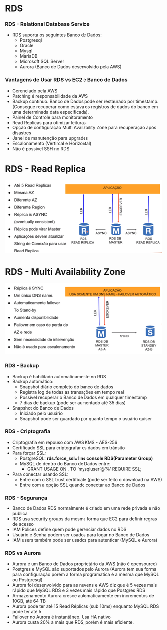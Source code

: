 # RDS

### RDS - Relational Database Service

- RDS suporta os seguintes Banco de Dados:
    - Postgresql
    - Oracle
    - Mysql
    - MariaDB
    - Microsoft SQL Server
    - Aurora (Banco de Dados desenvolvido pela AWS)

### Vantagens de Usar RDS vs EC2 e Banco de Dados

- Gerenciado pela AWS
- Patching é  responsabilidade da AWS
- Backup contínuo. Banco de Dados pode ser restaurado por timestamp. (Consegue recuperar como estava os registros de dados do banco em uma determinada data especificada).
- Painel de Controle para monitoramento
- Read Replicas para otimizar leituras
- Opção de configuração Multi Availability Zone para recuperação após disastres
- Janel de manutenção para upgrades
- Escalonamento (Vertircal e Horizontal)
- Não é possivel SSH no RDS

# RDS - Read Replica

![Screenshot from 2022-05-27 15-39-45.png](RDS%2052e198f13000416eb2da6bc82a3d4b53/Screenshot_from_2022-05-27_15-39-45.png)

  

# RDS - Multi Availability Zone

![Screenshot from 2022-05-27 15-42-56.png](RDS%2052e198f13000416eb2da6bc82a3d4b53/Screenshot_from_2022-05-27_15-42-56.png)

### RDS - Backup

- Backup é habilitado automaticamente no RDS
- Backup automático:
    - Snapshot diário completo do banco de dados
    - Registra log de todas as transações em tempo real
    - Possível recuperar o Banco de Dados em qualquer timestamp
    - 7 dias de backup (pode ser aumentado até 35 dias)
- Snapshot do Banco de Dados
    - Iniciado pelo usuário
    - Snapshot pode ser guardado por quanto tempo o usuário quiser

### RDS - Criptografia

- Criptografia em repouso com AWS KMS - AES-256
- Certificado SSL para criptografar os dados em trânsito
- Para forçar SSL:
    - PostgreSQL: **rds.force_ssl=1 no console RDS(Parameter Group)**
    - MySQL de dentro do Banco de Dados entre:
        - GRANT USAGE ON *.* TO ‘mysqluser’@’%’ REQUIRE SSL;
- Para conectar usando SSL:
    - Entre com o SSL trust certificate (pode ser feito o download na AWS)
    - Entre com a opção SSL quando conectar ao Banco de Dados

### RDS - Segurança

- Banco de Dados RDS normalmente é criado em uma rede privada e não publica
- RDS usa security groups da mesma forma que EC2 para definir regras de acesso
- IAM Polices define quem pode gerenciar dados no RDS
- Usuário e Senha podem ser usados para logar no Banco de Dados
- IAM users também pode ser usados para autenticar (MySQL e Aurora)

### RDS vs Aurora

- Aurora é um Banco de Dados proprietário da AWS (não é opensource)
- Postgres e MySQL são suportados pelo Aurora (Aurora tem sua forma para configuração porém a forma programatica é a mesma que MySQL ou Postgresql)
- Aurora foi desenvolvido para as nuvens e AWS diz que é 5 vezes mais rápido que MySQL RDS e 3 vezes mais rápido que Postgres RDS
- Armazenamento Aurora cresce automaticamente em incrementos de 10GB, até 64 TB
- Aurora pode ter até 15 Read Réplicas (sub 10ms) enquanto MySQL RDS pode ter até 5
- Failover no Aurora é instantâneo. Usa HA nativo
- Aurora custa 20% a mais que RDS, porém é mais eficiente.